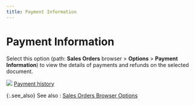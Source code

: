 ```yaml
---
title: Payment Information
---
```


# Payment Information


Select this option (path: **Sales Orders** browser > **Options** >  **Payment Information**) to view the  details of payments and refunds on the selected document.


![]({{site.sp_baseurl}}/img/lens.gif) [Payment history]({{site.sp_baseurl}}/sales-docs/sales-orders/so-proc/pmts-refunds/payment-history/payment_history.html)


{:.see_also}
See also
: [Sales Orders Browser  Options]({{site.sp_baseurl}}/sales-docs/sales-orders/sales-orders-browser/sales_order_browser.html)

